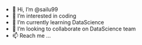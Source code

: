 - 👋 Hi, I’m @sailu99
- 👀 I’m interested in coding
- 🌱 I’m currently learning DataScience
- 💞️ I’m looking to collaborate on DataScience team
- 📫 Reach me ...

<!---
sailu99/sailu99 is a ✨ special ✨ repository because its `README.md` (this file) appears on your GitHub profile.
You can click the Preview link to take a look at your changes.
--->
